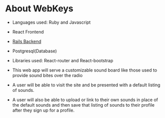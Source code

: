 # About WebKeys

- Languages used: Ruby and Javascript

- React Frontend

- [Rails Backend](https://github.com/CoreyJamesLynch/BackendWebKeys)

- Postgresql(Database)

- Libraries used: React-router and React-bootstrap

- This web app will serve a customizable sound board like those used to provide sound bites over the radio

- A user will be able to visit the site and be presented with a default listing of sounds.

- A user will also be able to upload or link to their own sounds in place of the default sounds and then save that listing of sounds to their profile after they sign up for a profile.

